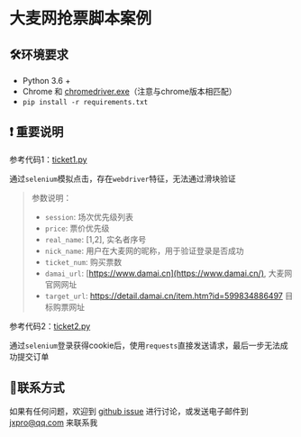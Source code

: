 # 大麦网抢票脚本案例

## 🛠️环境要求

- Python 3.6 +
- Chrome 和 [chromedriver.exe](http://chromedriver.storage.googleapis.com/index.html)（注意与chrome版本相匹配）
- `pip install -r requirements.txt`

## ❗️ 重要说明

参考代码1：[ticket1.py](https://github.com/Entromorgan/Autoticket)

通过`selenium`模拟点击，存在`webdriver`特征，无法通过滑块验证

> 参数说明：
>
> - `session`: 场次优先级列表
> - `price`: 票价优先级
> - `real_name`: [1,2], 实名者序号
> - `nick_name`: 用户在大麦网的昵称，用于验证登录是否成功
> - `ticket_num`: 购买票数
> - `damai_url`: [https://www.damai.cn](https://www.damai.cn/), 大麦网官网网址
> - `target_url`: https://detail.damai.cn/item.htm?id=599834886497 目标购票网址
>

参考代码2：[ticket2.py](https://github.com/MakiNaruto/Automatic_ticket_purchase)

通过`selenium`登录获得cookie后，使用`requests`直接发送请求，最后一步无法成功提交订单

## 📧联系方式

如果有任何问题，欢迎到 [github issue](https://github.com/Jxpro/damai-tickets/issues) 进行讨论，或发送电子邮件到 [jxpro@qq.com](mailto:jxpro@qq.com) 来联系我
